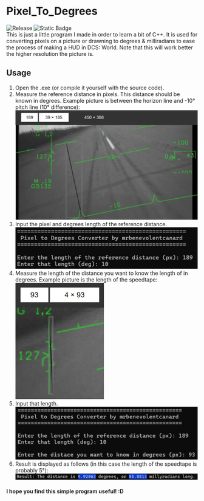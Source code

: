 # Pixel_To_Degrees
![Release](https://img.shields.io/github/v/release/mrbenevolentcanard/Pixel_To_Degrees) ![Static Badge](https://img.shields.io/badge/OS-Windows-red)<br>
This is just a little program I made in order to learn a bit of C++. It is used for converting pixels on a picture or drawning to degrees & milliradians to ease the process of making a HUD in DCS: World. Note that this will work better the higher resolution the picture is.

## Usage
1. Open the .exe (or compile it yourself with the source code).
2. Measure the reference distance in pixels. This distance should be known in degrees. Example picture is between the horizon line and -10° pitch line (10° difference): <br>![Reference distance example](README_Images/Site_Ref_Dist.png)
3. Input the pixel and degrees length of the reference distance. <br>![Input of reference distance](README_Images/Program_Ref_Dist.png)
4. Measure the length of the distance you want to know the length of in degrees. Example picture is the length of the speedtape: <br>![Wanted distance example](README_Images/Site_Wanted_Dist.png)
5. Input that length. <br>![Input of wanted distance](README_Images/Program_Wanted_Dist.png)
6. Result is displayed as follows (in this case the length of the speedtape is probably 5°): <br>![Result](README_Images/Result.png)


#### I hope you find this simple program useful! :D
